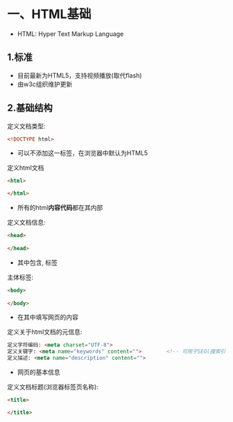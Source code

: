 # 一、HTML基础

- HTML: Hyper Text Markup Language



## 1.标准

- 目前最新为HTML5，支持视频播放(取代flash)
- 由w3c组织维护更新









## 2.基础结构



定义文档类型:

```html
<!DOCTYPE html>
```

- 可以不添加这一标签，在浏览器中默认为HTML5





定义html文档

```html
<html>

</html>
```

- 所有的html**内容代码**都在其内部







定义文档信息:

```html
<head>
  
</head>
```

- 其中包含<meta>, <title></title>标签









主体标签:

```html
<body>
  
</body>
```

- 在其中填写网页的内容







定义关于html文档的元信息:

```html
定义字符编码: <meta charset="UTF-8">
定义关键字: <meta name="keywords" content="">		<!-- 可用于SEO(搜索引擎优化) -->
定义描述: <meta name="description" content="">
```

- 网页的基本信息







定义文档标题(浏览器标签页名称):

```html
<title>

</title>
```




















